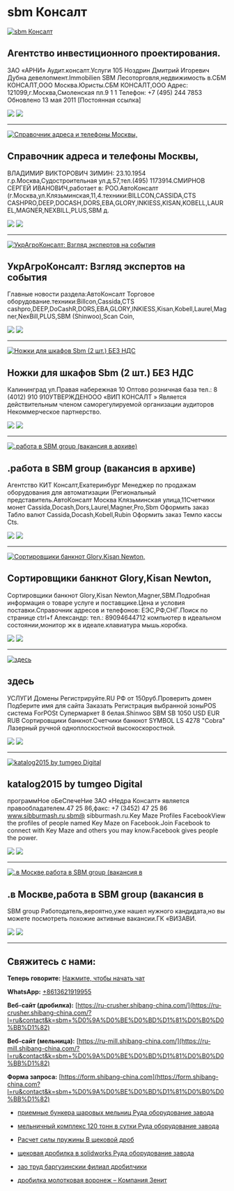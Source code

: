 # sbm Консалт

<a href="https://swt.shibang-china.com/?l=ru&img&k=sbm+%D0%9A%D0%BE%D0%BD%D1%81%D0%B0%D0%BB%D1%82" target="_blank">![sbm Консалт](http://static.shibang-china.com/all-800x300/1470.jpg)</a>

## Агентство инвестиционного проектирования.
ЗАО «АРНИ» Аудит.консалт.Услуги 105 Ноздрин Дмитрий Игоревич Дубна девелопмент.Immobilien SBM Лесоторговля,недвижимость в.СБМ КОНСАЛТ,ООО Москва.Юристы.СБМ КОНСАЛТ,ООО Адрес: 121099,г.Москва,Смоленская пл.9 1 1 Телефон: +7 (495) 244 7853 Обновлено 13 мая 2011 [Постоянная ссылка]


<a href="https://whatsapp.shibangsoft.com/WhatsApp.php" target="_blank" title="WhatsApp">![](http://static.shibang-china.com/icon/whatsapp.png)</a> <a href="https://swt.shibang-china.com/?l=ru&icon&k=sbm+%D0%9A%D0%BE%D0%BD%D1%81%D0%B0%D0%BB%D1%82" target="_blank">![](http://static.shibang-china.com/icon/chat-ru.png)</a>

---

<a href="https://swt.shibang-china.com/?l=ru&img&k=sbm+%D0%9A%D0%BE%D0%BD%D1%81%D0%B0%D0%BB%D1%82" target="_blank">![Справочник адреса и телефоны Москвы,](http://static.shibang-china.com/all-800x300/475.jpg)</a>

## Справочник адреса и телефоны Москвы,
ВЛАДИМИР ВИКТОРОВИЧ ЗИМИН: 23.10.1954 г.р.Москва,Судостроительная ул.д.57,тел.(495) 1173914.СМИРНОВ СЕРГЕЙ ИВАНОВИЧ,работает в: РОО.АвтоКонсалт (г.Москва,ул.Клязьминская,11,4.техники:BILLCON,CASSIDA,CTS CASHPRO,DEEP,DOCASH,DORS,EBA,GLORY,INKIESS,KISAN,KOBELL,LAUREL,MAGNER,NEXBILL,PLUS,SBM д.


<a href="https://whatsapp.shibangsoft.com/WhatsApp.php" target="_blank" title="WhatsApp">![](http://static.shibang-china.com/icon/whatsapp.png)</a> <a href="https://swt.shibang-china.com/?l=ru&icon&k=sbm+%D0%9A%D0%BE%D0%BD%D1%81%D0%B0%D0%BB%D1%82" target="_blank">![](http://static.shibang-china.com/icon/chat-ru.png)</a>

---

<a href="https://swt.shibang-china.com/?l=ru&img&k=sbm+%D0%9A%D0%BE%D0%BD%D1%81%D0%B0%D0%BB%D1%82" target="_blank">![УкрАгроКонсалт: Взгляд экспертов на события](http://static.shibang-china.com/all-800x300/366.jpg)</a>

## УкрАгроКонсалт: Взгляд экспертов на события
Главные новости раздела:АвтоКонсалт Торговое оборудование.техники:Billcon,Cassida,CTS cashpro,DEEP,DoCashR,DORS,EBA,GLORY,INKIESS,Kisan,Kobell,Laurel,Magner,NexBill,PLUS,SBM (Shinwoo),Scan Coin,


<a href="https://whatsapp.shibangsoft.com/WhatsApp.php" target="_blank" title="WhatsApp">![](http://static.shibang-china.com/icon/whatsapp.png)</a> <a href="https://swt.shibang-china.com/?l=ru&icon&k=sbm+%D0%9A%D0%BE%D0%BD%D1%81%D0%B0%D0%BB%D1%82" target="_blank">![](http://static.shibang-china.com/icon/chat-ru.png)</a>

---

<a href="https://swt.shibang-china.com/?l=ru&img&k=sbm+%D0%9A%D0%BE%D0%BD%D1%81%D0%B0%D0%BB%D1%82" target="_blank">![Ножки для шкафов Sbm (2 шт.) БЕЗ НДС](http://static.shibang-china.com/all-800x300/30.jpg)</a>

## Ножки для шкафов Sbm (2 шт.) БЕЗ НДС
Калининград ул.Правая набережная 10 Оптово розничная база тел.: 8 (4012) 910 910УТВЕРЖДЕНООО «ВИП КОНСАЛТ » Является действительным членом саморегулируемой организации аудиторов Некоммерческое партнерство.


<a href="https://whatsapp.shibangsoft.com/WhatsApp.php" target="_blank" title="WhatsApp">![](http://static.shibang-china.com/icon/whatsapp.png)</a> <a href="https://swt.shibang-china.com/?l=ru&icon&k=sbm+%D0%9A%D0%BE%D0%BD%D1%81%D0%B0%D0%BB%D1%82" target="_blank">![](http://static.shibang-china.com/icon/chat-ru.png)</a>

---

<a href="https://swt.shibang-china.com/?l=ru&img&k=sbm+%D0%9A%D0%BE%D0%BD%D1%81%D0%B0%D0%BB%D1%82" target="_blank">![.работа в SBM group (вакансия в архиве)](http://static.shibang-china.com/all-800x300/664.jpg)</a>

## .работа в SBM group (вакансия в архиве)
Агентство КИТ Консалт,Екатеринбург Менеджер по продажам оборудования для автоматизации (Региональный представитель.АвтоКонсалт Москва Клязьминская улица,11Счетчики монет Cassida,Docash,Dors,Laurel,Magner,Pro,Sbm Оформить заказ Табло валют Cassida,Docash,Kobell,Rubin Оформить заказ Темпо кассы Cts.


<a href="https://whatsapp.shibangsoft.com/WhatsApp.php" target="_blank" title="WhatsApp">![](http://static.shibang-china.com/icon/whatsapp.png)</a> <a href="https://swt.shibang-china.com/?l=ru&icon&k=sbm+%D0%9A%D0%BE%D0%BD%D1%81%D0%B0%D0%BB%D1%82" target="_blank">![](http://static.shibang-china.com/icon/chat-ru.png)</a>

---

<a href="https://swt.shibang-china.com/?l=ru&img&k=sbm+%D0%9A%D0%BE%D0%BD%D1%81%D0%B0%D0%BB%D1%82" target="_blank">![Сортировщики банкнот Glory,Kisan Newton,](http://static.shibang-china.com/all-800x300/817.jpg)</a>

## Сортировщики банкнот Glory,Kisan Newton,
Сортировщики банкнот Glory,Kisan Newton,Magner,SBM.Подробная информация о товаре услуге и поставщике.Цена и условия поставки.Справочник адресов и телефонов: ЕЭС,РФ,СНГ.Поиск по странице ctrl+f Александр: тел.: 89094644712 компьютер в идеальном состоянии,монитор жк в идеале.клавиатура мышь.коробка.


<a href="https://whatsapp.shibangsoft.com/WhatsApp.php" target="_blank" title="WhatsApp">![](http://static.shibang-china.com/icon/whatsapp.png)</a> <a href="https://swt.shibang-china.com/?l=ru&icon&k=sbm+%D0%9A%D0%BE%D0%BD%D1%81%D0%B0%D0%BB%D1%82" target="_blank">![](http://static.shibang-china.com/icon/chat-ru.png)</a>

---

<a href="https://swt.shibang-china.com/?l=ru&img&k=sbm+%D0%9A%D0%BE%D0%BD%D1%81%D0%B0%D0%BB%D1%82" target="_blank">![здесь](http://static.shibang-china.com/all-800x300/1067.jpg)</a>

## здесь
УСЛУГИ Домены Регистрируйте.RU РФ от 150руб.Проверить домен Подберите имя для сайта Заказать Регистрация выбранной зоныPOS система ForPOSt Супермаркет 8 белая.Shinwoo SBM SB 1050 USD EUR RUB Сортировщики банкнот.Счетчики банкнот SYMBOL LS 4278 "Cobra" Лазерный ручной одноплоскостной высокоскоростной.


<a href="https://whatsapp.shibangsoft.com/WhatsApp.php" target="_blank" title="WhatsApp">![](http://static.shibang-china.com/icon/whatsapp.png)</a> <a href="https://swt.shibang-china.com/?l=ru&icon&k=sbm+%D0%9A%D0%BE%D0%BD%D1%81%D0%B0%D0%BB%D1%82" target="_blank">![](http://static.shibang-china.com/icon/chat-ru.png)</a>

---

<a href="https://swt.shibang-china.com/?l=ru&img&k=sbm+%D0%9A%D0%BE%D0%BD%D1%81%D0%B0%D0%BB%D1%82" target="_blank">![katalog2015 by tumgeo  Digital](http://static.shibang-china.com/all-800x300/936.jpg)</a>

## katalog2015 by tumgeo  Digital
программНое оБеСпечеНие ЗАО «Недра Консалт» является правообладателем.47 25 86,факс: +7 (3452) 47 25 86 www.sibburmash.ru,sbm@ sibburmash.ru.Key Maze Profiles FacebookView the profiles of people named Key Maze on Facebook.Join Facebook to connect with Key Maze and others you may know.Facebook gives people the power.


<a href="https://whatsapp.shibangsoft.com/WhatsApp.php" target="_blank" title="WhatsApp">![](http://static.shibang-china.com/icon/whatsapp.png)</a> <a href="https://swt.shibang-china.com/?l=ru&icon&k=sbm+%D0%9A%D0%BE%D0%BD%D1%81%D0%B0%D0%BB%D1%82" target="_blank">![](http://static.shibang-china.com/icon/chat-ru.png)</a>

---

<a href="https://swt.shibang-china.com/?l=ru&img&k=sbm+%D0%9A%D0%BE%D0%BD%D1%81%D0%B0%D0%BB%D1%82" target="_blank">![.в Москве,работа в SBM group (вакансия в](http://static.shibang-china.com/all-800x300/1038.jpg)</a>

## .в Москве,работа в SBM group (вакансия в
SBM group Работодатель,вероятно,уже нашел нужного кандидата,но вы можете посмотреть похожие активные вакансии.ГК «ВИЗАВИ.

<a href="https://whatsapp.shibangsoft.com/WhatsApp.php" target="_blank" title="WhatsApp">![](http://static.shibang-china.com/icon/whatsapp.png)</a> <a href="https://swt.shibang-china.com/?l=ru&icon&k=sbm+%D0%9A%D0%BE%D0%BD%D1%81%D0%B0%D0%BB%D1%82" target="_blank">![](http://static.shibang-china.com/icon/chat-ru.png)</a>

---
## Свяжитесь с нами:

**Теперь говорите:** [Нажмите, чтобы начать чат](https://swt.shibang-china.com?l=ru&contact&k=sbm+%D0%9A%D0%BE%D0%BD%D1%81%D0%B0%D0%BB%D1%82)

**WhatsApp:**  [+8613621919955](https://whatsapp.shibangsoft.com/WhatsApp.php)

**Веб-сайт (дробилка):** [https://ru-crusher.shibang-china.com/](https://ru-crusher.shibang-china.com/?l=ru&contact&k=sbm+%D0%9A%D0%BE%D0%BD%D1%81%D0%B0%D0%BB%D1%82)

**Веб-сайт (мельница):** [https://ru-mill.shibang-china.com/](https://ru-mill.shibang-china.com/?l=ru&contact&k=sbm+%D0%9A%D0%BE%D0%BD%D1%81%D0%B0%D0%BB%D1%82)

**Форма запроса:** [https://form.shibang-china.com](https://form.shibang-china.com?l=ru&contact&k=sbm+%D0%9A%D0%BE%D0%BD%D1%81%D0%B0%D0%BB%D1%82)

* [приемные бункера шаровых мельниц Руда оборудование завода](../99/%D0%BF%D1%80%D0%B8%D0%B5%D0%BC%D0%BD%D1%8B%D0%B5%20%D0%B1%D1%83%D0%BD%D0%BA%D0%B5%D1%80%D0%B0%20%D1%88%D0%B0%D1%80%D0%BE%D0%B2%D1%8B%D1%85%20%D0%BC%D0%B5%D0%BB%D1%8C%D0%BD%D0%B8%D1%86%20%D0%A0%D1%83%D0%B4%D0%B0%20%D0%BE%D0%B1%D0%BE%D1%80%D1%83%D0%B4%D0%BE%D0%B2%D0%B0%D0%BD%D0%B8%D0%B5%20%D0%B7%D0%B0%D0%B2%D0%BE%D0%B4%D0%B0.md)

* [мельничный комплекс 120 тонн в сутки Руда оборудование завода](../100/%D0%BC%D0%B5%D0%BB%D1%8C%D0%BD%D0%B8%D1%87%D0%BD%D1%8B%D0%B9%20%D0%BA%D0%BE%D0%BC%D0%BF%D0%BB%D0%B5%D0%BA%D1%81%20120%20%D1%82%D0%BE%D0%BD%D0%BD%20%D0%B2%20%D1%81%D1%83%D1%82%D0%BA%D0%B8%20%D0%A0%D1%83%D0%B4%D0%B0%20%D0%BE%D0%B1%D0%BE%D1%80%D1%83%D0%B4%D0%BE%D0%B2%D0%B0%D0%BD%D0%B8%D0%B5%20%D0%B7%D0%B0%D0%B2%D0%BE%D0%B4%D0%B0.md)

* [Расчет силы пружины В щековой дроб](../105/%D0%A0%D0%B0%D1%81%D1%87%D0%B5%D1%82%20%D1%81%D0%B8%D0%BB%D1%8B%20%D0%BF%D1%80%D1%83%D0%B6%D0%B8%D0%BD%D1%8B%20%D0%92%20%D1%89%D0%B5%D0%BA%D0%BE%D0%B2%D0%BE%D0%B9%20%D0%B4%D1%80%D0%BE%D0%B1.md)

* [щековая дробилка в solidworks Руда оборудование завода](../100/%D1%89%D0%B5%D0%BA%D0%BE%D0%B2%D0%B0%D1%8F%20%D0%B4%D1%80%D0%BE%D0%B1%D0%B8%D0%BB%D0%BA%D0%B0%20%D0%B2%20solidworks%20%D0%A0%D1%83%D0%B4%D0%B0%20%D0%BE%D0%B1%D0%BE%D1%80%D1%83%D0%B4%D0%BE%D0%B2%D0%B0%D0%BD%D0%B8%D0%B5%20%D0%B7%D0%B0%D0%B2%D0%BE%D0%B4%D0%B0.md)

* [зао труд баргузинскии филиал дробилчики](../103/%D0%B7%D0%B0%D0%BE%20%D1%82%D1%80%D1%83%D0%B4%20%D0%B1%D0%B0%D1%80%D0%B3%D1%83%D0%B7%D0%B8%D0%BD%D1%81%D0%BA%D0%B8%D0%B8%20%D1%84%D0%B8%D0%BB%D0%B8%D0%B0%D0%BB%20%D0%B4%D1%80%D0%BE%D0%B1%D0%B8%D0%BB%D1%87%D0%B8%D0%BA%D0%B8.md)

* [дробилка молотковая воронеж – Компания Зенит](../96/%D0%B4%D1%80%D0%BE%D0%B1%D0%B8%D0%BB%D0%BA%D0%B0%20%D0%BC%D0%BE%D0%BB%D0%BE%D1%82%D0%BA%D0%BE%D0%B2%D0%B0%D1%8F%20%D0%B2%D0%BE%D1%80%D0%BE%D0%BD%D0%B5%D0%B6%20%E2%80%93%20%D0%9A%D0%BE%D0%BC%D0%BF%D0%B0%D0%BD%D0%B8%D1%8F%20%D0%97%D0%B5%D0%BD%D0%B8%D1%82.md)